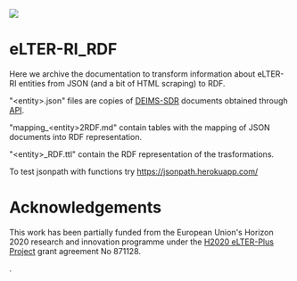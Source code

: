 [![](https://img.shields.io/badge/doi-10.5281/zenodo.xxxxxx-yellow.svg)](https://doi.org/10.5281/zenodo.xxxxxx)

# eLTER-RI_RDF
Here we archive the documentation to transform information about eLTER-RI entities from JSON (and a bit of HTML scraping) to RDF.

"\<entity\>.json" files are copies of [DEIMS-SDR](https://deims.org) documents obtained through [API](https://deims.org/api).

"mapping_\<entity\>2RDF.md" contain tables with the mapping of JSON documents into RDF representation.

"\<entity\>_RDF.ttl" contain the RDF representation of the trasformations.

To test jsonpath with functions try https://jsonpath.herokuapp.com/

# Acknowledgements

This work has been partially funded from the European Union's Horizon 2020 research and innovation programme under the [H2020 eLTER-Plus Project](https://elter-ri.eu/elter-plus) grant agreement No 871128.

.

